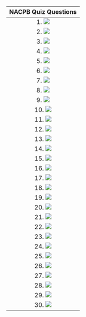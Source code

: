 |NACPB Quiz Questions|
|:-:|
| 1. ![](/assets/nacpb_material/bookkeeping/Screenshot.from.2024-05-15.14-15-35.png) |
| 2. ![](/assets/nacpb_material/bookkeeping/Screenshot.from.2024-05-15.14-16-06.png) |
| 3. ![](/assets/nacpb_material/bookkeeping/Screenshot.from.2024-05-15.14-16-26.png) |
| 4. ![](/assets/nacpb_material/bookkeeping/Screenshot.from.2024-05-15.14-16-47.png) |
| 5. ![](/assets/nacpb_material/bookkeeping/Screenshot.from.2024-05-15.14-17-05.png) |
| 6. ![](/assets/nacpb_material/bookkeeping/Screenshot.from.2024-05-15.14-17-58.png) |
| 7. ![](/assets/nacpb_material/bookkeeping/Screenshot.from.2024-05-15.14-18-41.png) |
| 8. ![](/assets/nacpb_material/bookkeeping/Screenshot.from.2024-05-15.14-19-09.png) |
| 9. ![](/assets/nacpb_material/bookkeeping/Screenshot.from.2024-05-15.14-19-57.png) |
| 10. ![](/assets/nacpb_material/bookkeeping/Screenshot.from.2024-05-15.14-20-18.png) |
| 11. ![](/assets/nacpb_material/bookkeeping/Screenshot.from.2024-05-15.14-20-58.png) |
| 12. ![](/assets/nacpb_material/bookkeeping/Screenshot.from.2024-05-15.14-21-40.png) |
| 13. ![](/assets/nacpb_material/bookkeeping/Screenshot.from.2024-05-15.14-22-02.png) |
| 14. ![](/assets/nacpb_material/bookkeeping/Screenshot.from.2024-05-15.14-22-32.png) |
| 15. ![](/assets/nacpb_material/bookkeeping/Screenshot.from.2024-05-15.14-22-58.png) |
| 16. ![](/assets/nacpb_material/bookkeeping/Screenshot.from.2024-05-15.14-24-06.png) |
| 17. ![](/assets/nacpb_material/bookkeeping/Screenshot.from.2024-05-15.14-24-26.png) |
| 18. ![](/assets/nacpb_material/bookkeeping/Screenshot.from.2024-05-15.14-24-55.png) |
| 19. ![](/assets/nacpb_material/bookkeeping/Screenshot.from.2024-05-15.14-25-10.png) |
| 20. ![](/assets/nacpb_material/bookkeeping/Screenshot.from.2024-05-15.14-25-28.png) |
| 21. ![](/assets/nacpb_material/bookkeeping/Screenshot.from.2024-05-15.14-26-08.png) |
| 22. ![](/assets/nacpb_material/bookkeeping/Screenshot.from.2024-05-15.14-26-29.png) |
| 23. ![](/assets/nacpb_material/bookkeeping/Screenshot.from.2024-05-15.14-26-49.png) |
| 24. ![](/assets/nacpb_material/bookkeeping/Screenshot.from.2024-05-15.14-27-05.png) |
| 25. ![](/assets/nacpb_material/bookkeeping/Screenshot.from.2024-05-15.14-27-54.png) |
| 26. ![](/assets/nacpb_material/bookkeeping/Screenshot.from.2024-05-15.14-28-09.png) |
| 27. ![](/assets/nacpb_material/bookkeeping/Screenshot.from.2024-05-15.14-29-15.png) |
| 28. ![](/assets/nacpb_material/bookkeeping/Screenshot.from.2024-05-15.14-29-41.png) |
| 29. ![](/assets/nacpb_material/bookkeeping/Screenshot.from.2024-05-15.14-30-19.png) |
| 30. ![](/assets/nacpb_material/bookkeeping/Screenshot.from.2024-05-15.14-31-07.png) |
